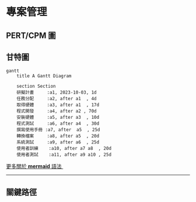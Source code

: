 # 專案管理

## PERT/CPM 圖


## 甘特圖
```mermaid
gantt
    title A Gantt Diagram

    section Section
    研擬計畫     :a1, 2023-10-03, 1d
    任務分配     :a2, after a1  , 4d
    取得硬體     :a3, after a1  , 17d
    程式開發     :a4, after a2 , 70d
    安裝硬體     :a5, after a3  , 10d
    程式測試     :a6, after a4  , 30d
    撰寫使用手冊 :a7, after  a5  , 25d
    轉換檔案     :a8, after a5  , 20d
    系統測試     :a9, after a6  , 25d
    使用者訓練    :a10, after a7 a8  , 20d
    使用者測試    :a11, after a9 a10 , 25d
```
[更多關於 **mermaid** 語法 <i class="fa fa-external-link"></i>](http://mermaid-js.github.io/mermaid)
&nbsp;
&nbsp;

---



## 關鍵路徑


